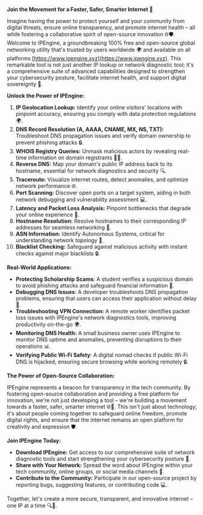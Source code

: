 **Join the Movement for a Faster, Safer, Smarter Internet 🚀**

Imagine having the power to protect yourself and your community from digital threats, ensure online transparency, and promote internet health – all while fostering a collaborative spirit of open-source innovation 🌐🛡️. Welcome to IPEngine, a groundbreaking 100% free and open-source global networking utility that's trusted by users worldwide 🌍 and available on all platforms [https://www.ipengine.xyz](https://www.ipengine.xyz). This remarkable tool is not just another IP lookup or network diagnostic tool; it's a comprehensive suite of advanced capabilities designed to strengthen your cybersecurity posture, facilitate internet health, and support digital sovereignty 🔐.

**Unlock the Power of IPEngine:**

1.  **IP Geolocation Lookup:** Identify your online visitors' locations with pinpoint accuracy, ensuring you comply with data protection regulations 🌍.
2.  **DNS Record Resolution (A, AAAA, CNAME, MX, NS, TXT):** Troubleshoot DNS propagation issues and verify domain ownership to prevent phishing attacks 🔒.
3.  **WHOIS Registry Queries:** Unmask malicious actors by revealing real-time information on domain registrants 🕵️‍♂️.
4.  **Reverse DNS:** Map your domain's public IP address back to its hostname, essential for network diagnostics and security 🔍.
5.  **Traceroute:** Visualize internet routes, detect anomalies, and optimize network performance 🌐.
6.  **Port Scanning:** Discover open ports on a target system, aiding in both network debugging and vulnerability assessment 💻.
7.  **Latency and Packet Loss Analysis:** Pinpoint bottlenecks that degrade your online experience 🔴.
8.  **Hostname Resolution:** Resolve hostnames to their corresponding IP addresses for seamless networking 📡.
9.  **ASN Information:** Identify Autonomous Systems, critical for understanding network topology 🚀.
10. **Blacklist Checking:** Safeguard against malicious activity with instant checks against major blacklists 🔒.

**Real-World Applications:**

*   **Protecting Scholarship Scams**: A student verifies a suspicious domain to avoid phishing attacks and safeguard financial information 💸.
*   **Debugging DNS Issues**: A developer troubleshoots DNS propagation problems, ensuring that users can access their application without delay 🚀.
*   **Troubleshooting VPN Connection:** A remote worker identifies packet loss issues with IPEngine's network diagnostics tools, improving productivity on-the-go 🌍.
*   **Monitoring DNS Health:** A small business owner uses IPEngine to monitor DNS uptime and anomalies, preventing disruptions to their operations 📊.
*   **Verifying Public Wi-Fi Safety**: A digital nomad checks if public Wi-Fi DNS is hijacked, ensuring secure browsing while working remotely 🔒.

**The Power of Open-Source Collaboration:**

IPEngine represents a beacon for transparency in the tech community. By fostering open-source collaboration and providing a free platform for innovation, we're not just developing a tool – we're building a movement towards a faster, safer, smarter internet 🌐🚀. This isn't just about technology; it's about people coming together to safeguard online freedom, promote digital rights, and ensure that the internet remains an open platform for creativity and expression 🛡️.

**Join IPEngine Today:**

*   **Download IPEngine:** Get access to our comprehensive suite of network diagnostic tools and start strengthening your cybersecurity posture 🔐.
*   **Share with Your Network:** Spread the word about IPEngine within your tech community, online groups, or social media channels 📢.
*   **Contribute to the Community:** Participate in our open-source project by reporting bugs, suggesting features, or contributing code 💻.

Together, let's create a more secure, transparent, and innovative internet – one IP at a time 🔍🚀.